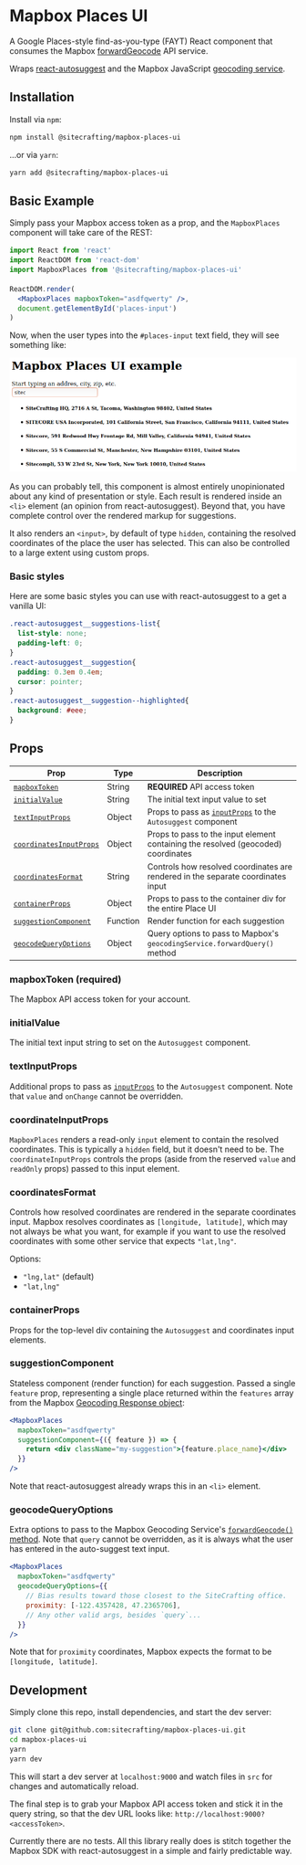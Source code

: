 # Mapbox Places UI

A Google Places-style find-as-you-type (FAYT) React component that consumes the Mapbox [forwardGeocode](https://github.com/mapbox/mapbox-sdk-js/blob/main/docs/services.md#forwardgeocode) API service.

Wraps [react-autosuggest](http://react-autosuggest.js.org/) and the Mapbox JavaScript [geocoding service](https://github.com/mapbox/mapbox-sdk-js/blob/main/docs/services.md#geocoding).

## Installation

Install via `npm`:

```sh
npm install @sitecrafting/mapbox-places-ui
```

...or via `yarn`:

```sh
yarn add @sitecrafting/mapbox-places-ui
```

## Basic Example

Simply pass your Mapbox access token as a prop, and the `MapboxPlaces` component will take care of the REST:

```jsx
import React from 'react'
import ReactDOM from 'react-dom'
import MapboxPlaces from '@sitecrafting/mapbox-places-ui'

ReactDOM.render(
  <MapboxPlaces mapboxToken="asdfqwerty" />,
  document.getElementById('places-input')
)
```

Now, when the user types into the `#places-input` text field, they will see something like:

![Mapbox Places UI example, in which a user types the letters "sitec" and gets a list of results including "SiteCrafting HQ, 2716 A St, Tacoma, Washington 98402, United States" at the top](https://raw.githubusercontent.com/sitecrafting/mapbox-places-ui/main/mapbox-places-ui-example.png)

As you can probably tell, this component is almost entirely unopinionated about any kind of presentation or style. Each result is rendered inside an `<li>` element (an opinion from react-autosuggest). Beyond that, you have complete control over the rendered markup for suggestions.

It also renders an `<input>`, by default of type `hidden`, containing the resolved coordinates of the place the user has selected. This can also be controlled to a large extent using custom props.

### Basic styles

Here are some basic styles you can use with react-autosuggest to a get a vanilla UI:

```css
.react-autosuggest__suggestions-list{
  list-style: none;
  padding-left: 0;
}
.react-autosuggest__suggestion{
  padding: 0.3em 0.4em;
  cursor: pointer;
}
.react-autosuggest__suggestion--highlighted{
  background: #eee;
}
```

## Props

| Prop                                           | Type     | Description                                                  |
| ---------------------------------------------- | -------- | ------------------------------------------------------------ |
| [`mapboxToken`](#mapboxtoken-required)         | String   | **REQUIRED** API access token                                |
| [`initialValue`](#initialvalue)                | String   | The initial text input value to set                          |
| [`textInputProps`](#textinputprops)              | Object   | Props to pass as [`inputProps`](https://github.com/moroshko/react-autosuggest#input-props-prop) to the `Autosuggest` component |
| [`coordinatesInputProps`](#coordinateinputprops) | Object   | Props to pass to the input element containing the resolved (geocoded) coordinates |
| [`coordinatesFormat`](#coordinatesformat)        | String   | Controls how resolved coordinates are rendered in the separate coordinates input |
| [`containerProps`](#containerprops)              | Object   | Props to pass to the container div for the entire Place UI   |
| [`suggestionComponent`](#suggestioncomponent)    | Function | Render function for each suggestion                          |
| [`geocodeQueryOptions`](#geocodequeryoptions)    | Object   | Query options to pass to Mapbox's `geocodingService.forwardQuery()` method |

### mapboxToken (required)

The Mapbox API access token for your account.

### initialValue

The initial text input string to set on the `Autosuggest` component.

### textInputProps

Additional props to pass as [`inputProps`](https://github.com/moroshko/react-autosuggest#input-props-prop) to the `Autosuggest` component. Note that `value` and `onChange` cannot be overridden.

### coordinateInputProps

`MapboxPlaces` renders a read-only `input` element to contain the resolved coordinates. This is typically a `hidden` field, but it doesn't need to be. The `coordinateInputProps` controls the props (aside from the reserved `value` and `readOnly` props) passed to this input element.

### coordinatesFormat

Controls how resolved coordinates are rendered in the separate coordinates input. Mapbox resolves coordinates as `[longitude, latitude]`, which may not always be what you want, for example if you want to use the resolved coordinates with some other service that expects `"lat,lng"`.

Options:

* `"lng,lat"` (default)
* `"lat,lng"`

### containerProps

Props for the top-level div containing the `Autosuggest` and coordinates input elements.

### suggestionComponent

Stateless component (render function) for each suggestion. Passed a single `feature` prop, representing a single place returned within the `features` array from the Mapbox [Geocoding Response object](https://docs.mapbox.com/api/search/#geocoding-response-object):

```jsx
<MapboxPlaces
  mapboxToken="asdfqwerty"
  suggestionComponent={({ feature }) => {
    return <div className="my-suggestion">{feature.place_name}</div>
  }}
/>
```

Note that react-autosuggest already wraps this in an `<li>` element.

### geocodeQueryOptions

Extra options to pass to the Mapbox Geocoding Service's [`forwardGeocode()` method](https://github.com/mapbox/mapbox-sdk-js/blob/main/docs/services.md#forwardgeocode). Note that `query` cannot be overridden, as it is always what the user has entered in the auto-suggest text input.

```jsx
<MapboxPlaces
  mapboxToken="asdfqwerty"
  geocodeQueryOptions={{
  	// Bias results toward those closest to the SiteCrafting office.
    proximity: [-122.4357428, 47.2365706],
    // Any other valid args, besides `query`...
  }}
/>
```

Note that for `proximity` coordinates, Mapbox expects the format to be `[longitude, latitude]`.

## Development

Simply clone this repo, install dependencies, and start the dev server:

```sh
git clone git@github.com:sitecrafting/mapbox-places-ui.git
cd mapbox-places-ui
yarn
yarn dev
```

This will start a dev server at `localhost:9000` and watch files in `src` for changes and automatically reload.

The final step is to grab your Mapbox API access token and stick it in the query string, so that the dev URL looks like: `http://localhost:9000?<accessToken>`.

Currently there are no tests. All this library really does is stitch together the Mapbox SDK with react-autosuggest in a simple and fairly predictable way.

